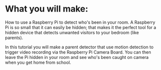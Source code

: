 # What you will make:

How to use a Raspberry Pi to detect who's been in your room. A Raspberry Pi is so small that it can easily be hidden; that makes it the perfect tool for a hidden device that detects unwanted visitors to your bedroom (like parents).

In this tutorial you will make a parent detector that use motion detection to trigger video recording via the Raspberry Pi Camera Board. You can then leave the Pi hidden in your room and see who's been caught on camera when you get home from school.
